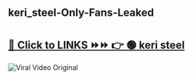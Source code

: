 
 ## keri_steel-Only-Fans-Leaked

# <h2><a href="https://clipsfans.com/keri_steel&ref=git">🔗 Click to LINKS ⏩⏩ 👉 🟢 keri steel </a></h2>

<a href="https://clipsfans.com/keri_steel&ref=git" rel="nofollow" data-target="animated-image.originalLink"><img src="https://i.ibb.co.com/xMMVF88/686577567.gif" alt="Viral Video Original" style="max-width: 100%; display: inline-block;" data-target="animated-image.originalImage"></a>
